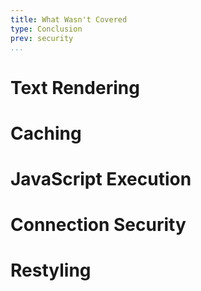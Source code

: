 ```yaml
---
title: What Wasn't Covered
type: Conclusion
prev: security
...
```


Text Rendering
==============

Caching
=======

JavaScript Execution
====================

Connection Security
===================

Restyling
=========
